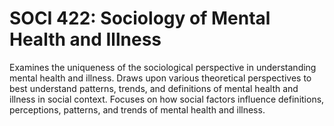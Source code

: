 # SOCI 422: Sociology of Mental Health and Illness

Examines the uniqueness of the sociological perspective in understanding mental health and illness. Draws upon various theoretical perspectives to best understand patterns, trends, and definitions of mental health and illness in social context. Focuses on how social factors influence definitions, perceptions, patterns, and trends of mental health and illness.
